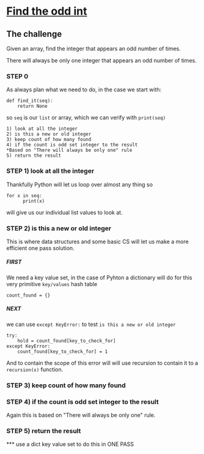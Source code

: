 # [Find the odd int](https://www.codewars.com/kata/54da5a58ea159efa38000836)

## The challenge
Given an array, find the integer that appears an odd number of times.

There will always be only one integer that appears an odd number of times.

### STEP 0
As always plan what we need to do, in the case we start with:
```
def find_it(seq):
    return None
```
so ```seq``` is our ```list``` or array, which we can verify with ```print(seq)```
```
1) look at all the integer
2) is this a new or old integer
3) keep count of how many found
4) if the count is odd set integer to the result
*Based on "There will always be only one" rule
5) return the result
```
### STEP 1) look at all the integer
Thankfully Python will let us loop over almost any thing so
```
for x in seq:
      print(x)
```
will give us our individual list values to look at.

### STEP 2) is this a new or old integer
This is where data structures and some basic CS will let us make a more efficient one pass solution.

##### FIRST
We need a key value set, in the case of Pyhton a dictionary will do for this very primitive ```key/values``` hash table
```
count_found = {}
```
##### NEXT
we can use ```except KeyError:``` to test ```is this a new or old integer```
```
try:
    hold = count_found[key_to_check_for]
except KeyError:
    count_found[key_to_check_for] = 1
```
And to contain the scope of this error will will use recursion to contain it to a ```recursion(x)``` function.

### STEP 3) keep count of how many found

### STEP 4) if the count is odd set integer to the result
Again this is based on "There will always be only one" rule.

### STEP 5) return the result

*** use a dict key value set to do this in ONE PASS
